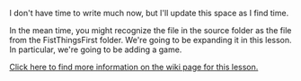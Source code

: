 I don't have time to write much now, but I'll update this space as I find time.

In the mean time, you might recognize the file in the source folder as the file from the FistThingsFirst folder.  We're going to be expanding it in this lesson.  In particular, we're going to be adding a game.

[Click here to find more information on the wiki page for this lesson.](../../../wiki/SecondThingsSecond)
